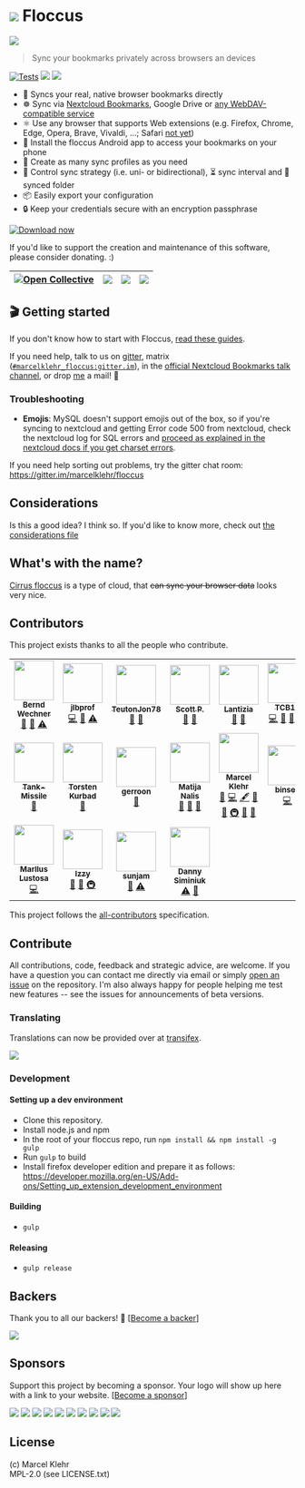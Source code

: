 # ![](https://raw.githubusercontent.com/marcelklehr/floccus/master/icons/logo.png) Floccus

![](https://raw.githubusercontent.com/marcelklehr/floccus/develop/img/screen_chrome_wide.png)
> Sync your bookmarks privately across browsers an devices

[![Tests](https://github.com/marcelklehr/floccus/workflows/Tests/badge.svg)](https://github.com/marcelklehr/floccus/actions?query=workflow%3ATests) <img src="https://img.shields.io/chrome-web-store/users/fnaicdffflnofjppbagibeoednhnbjhg.svg"> <img src="https://img.shields.io/amo/users/floccus.svg">

- 🔖 Syncs your real, native browser bookmarks directly
- ☸ Sync via [Nextcloud Bookmarks](https://github.com/nextcloud/bookmarks), Google Drive or [any WebDAV-compatible service](https://community.cryptomator.org/t/webdav-urls-of-common-cloud-storage-services/75)
- ⚛ Use any browser that supports Web extensions (e.g. Firefox, Chrome, Edge, Opera, Brave, Vivaldi, ...; Safari [not yet](https://github.com/floccusaddon/floccus/issues/23))
- 📲 Install the floccus Android app to access your bookmarks on your phone
- 💼 Create as many sync profiles as you need
- 🚚 Control sync strategy (i.e. uni- or bidirectional), ⏳ sync interval and 📂 synced folder
- 📦 Easily export your configuration
- 🔒 Keep your credentials secure with an encryption passphrase


[![Download now](https://img.shields.io/badge/Download-now-limegreen.svg?&style=for-the-badge)](https://floccus.org/download)



If you'd like to support the creation and maintenance of this software, please consider donating. :)

| [<img src="https://img.shields.io/badge/Open%20Collective-sponsor-lightblue.svg?logo=opencollective&style=for-the-badge" alt="Open Collective">](https://opencollective.com/floccus) | [<img src="https://img.shields.io/badge/github-sponsor-violet.svg?logo=github&style=for-the-badge">](https://github.com/sponsors/marcelklehr) | [<img src="https://img.shields.io/badge/LiberaPay-sponsor-yellow.svg?logo=liberapay&style=for-the-badge">](https://liberapay.com/marcelklehr/donate)   | [<img src="https://img.shields.io/badge/paypal-donate-blue.svg?logo=paypal&style=for-the-badge">](https://www.paypal.me/marcelklehr1)  |
|:----------------------------------------------------------------------------------------------------------------------------------------------------------------------------------------------------------------------------------------------------------------------------------------------------------------------------:| :-------------------------------------------------------------------------------------------------------------------------------------------------: |:--:|:---:|

## 🎬 Getting started
If you don't know how to start with Floccus, [read these guides](https://floccus.org/guides).

If you need help, talk to us on [gitter](https://gitter.im/marcelklehr/floccus), matrix ([`#marcelklehr_floccus:gitter.im`](https://matrix.to/#/#marcelklehr_floccus:gitter.im?utm_source=gitter)), in the [official Nextcloud Bookmarks talk channel](https://cloud.nextcloud.com/call/u52jcby9), or drop [me](https://marcelklehr.de) a mail! :wave:

### Troubleshooting

- **Emojis**: MySQL doesn't support emojis out of the box, so if you're syncing to nextcloud and getting Error code 500 from nextcloud, check the nextcloud log for SQL errors and [proceed as explained in the nextcloud docs if you get charset errors](https://docs.nextcloud.com/server/stable/admin_manual/configuration_database/mysql_4byte_support.html).

If you need help sorting out problems, try the gitter chat room: <https://gitter.im/marcelklehr/floccus>

## Considerations

Is this a good idea? I think so. If you'd like to know more, check out [the considerations file](./CONSIDERATIONS.md)

## What's with the name?

[Cirrus floccus](https://en.wikipedia.org/wiki/Cirrus_floccus) is a type of cloud, that <del>can sync your browser data</del> looks very nice.

## Contributors

This project exists thanks to all the people who contribute.

<!-- ALL-CONTRIBUTORS-LIST:START - Do not remove or modify this section -->
<!-- prettier-ignore-start -->
<!-- markdownlint-disable -->
<table>
  <tr>
    <td align="center"><a href="https://github.com/bernd-wechner"><img src="https://avatars2.githubusercontent.com/u/7296506?v=4?s=70" width="70px;" alt=""/><br /><sub><b>Bernd Wechner</b></sub></a><br /><a href="https://github.com/floccusaddon/floccus/issues?q=author%3Abernd-wechner" title="Bug reports">🐛</a> <a href="#ideas-bernd-wechner" title="Ideas, Planning, & Feedback">🤔</a> <a href="https://github.com/floccusaddon/floccus/commits?author=bernd-wechner" title="Tests">⚠️</a></td>
    <td align="center"><a href="https://github.com/jlbprof"><img src="https://avatars0.githubusercontent.com/u/9746421?v=4?s=70" width="70px;" alt=""/><br /><sub><b>jlbprof</b></sub></a><br /><a href="https://github.com/floccusaddon/floccus/commits?author=jlbprof" title="Code">💻</a> <a href="https://github.com/floccusaddon/floccus/issues?q=author%3Ajlbprof" title="Bug reports">🐛</a> <a href="https://github.com/floccusaddon/floccus/commits?author=jlbprof" title="Tests">⚠️</a></td>
    <td align="center"><a href="https://github.com/TeutonJon78"><img src="https://avatars2.githubusercontent.com/u/1771400?v=4?s=70" width="70px;" alt=""/><br /><sub><b>TeutonJon78</b></sub></a><br /><a href="https://github.com/floccusaddon/floccus/issues?q=author%3ATeutonJon78" title="Bug reports">🐛</a> <a href="#ideas-TeutonJon78" title="Ideas, Planning, & Feedback">🤔</a></td>
    <td align="center"><a href="https://github.com/skewty"><img src="https://avatars1.githubusercontent.com/u/9087223?v=4?s=70" width="70px;" alt=""/><br /><sub><b>Scott P.</b></sub></a><br /><a href="https://github.com/floccusaddon/floccus/issues?q=author%3Askewty" title="Bug reports">🐛</a> <a href="#ideas-skewty" title="Ideas, Planning, & Feedback">🤔</a></td>
    <td align="center"><a href="https://github.com/Lantizia"><img src="https://avatars1.githubusercontent.com/u/10448369?v=4?s=70" width="70px;" alt=""/><br /><sub><b>Lantizia</b></sub></a><br /><a href="https://github.com/floccusaddon/floccus/issues?q=author%3ALantizia" title="Bug reports">🐛</a> <a href="#ideas-Lantizia" title="Ideas, Planning, & Feedback">🤔</a></td>
    <td align="center"><a href="https://iklive.eu"><img src="https://avatars1.githubusercontent.com/u/6315832?v=4?s=70" width="70px;" alt=""/><br /><sub><b>TCB13</b></sub></a><br /><a href="https://github.com/floccusaddon/floccus/commits?author=TCB13" title="Code">💻</a> <a href="#ideas-TCB13" title="Ideas, Planning, & Feedback">🤔</a> <a href="#plugin-TCB13" title="Plugin/utility libraries">🔌</a> <a href="#translation-TCB13" title="Translation">🌍</a></td>
    <td align="center"><a href="https://github.com/gohrner"><img src="https://avatars0.githubusercontent.com/u/26199042?v=4?s=70" width="70px;" alt=""/><br /><sub><b>gohrner </b></sub></a><br /><a href="https://github.com/floccusaddon/floccus/issues?q=author%3Agohrner" title="Bug reports">🐛</a></td>
  </tr>
  <tr>
    <td align="center"><a href="https://github.com/Tank-Missile"><img src="https://avatars0.githubusercontent.com/u/5893370?v=4?s=70" width="70px;" alt=""/><br /><sub><b>Tank-Missile</b></sub></a><br /><a href="https://github.com/floccusaddon/floccus/issues?q=author%3ATank-Missile" title="Bug reports">🐛</a></td>
    <td align="center"><a href="https://github.com/tkurbad"><img src="https://avatars1.githubusercontent.com/u/158030?v=4?s=70" width="70px;" alt=""/><br /><sub><b>Torsten Kurbad</b></sub></a><br /><a href="https://github.com/floccusaddon/floccus/issues?q=author%3Atkurbad" title="Bug reports">🐛</a></td>
    <td align="center"><a href="https://github.com/gerroon"><img src="https://avatars1.githubusercontent.com/u/8519469?v=4?s=70" width="70px;" alt=""/><br /><sub><b>gerroon</b></sub></a><br /><a href="https://github.com/floccusaddon/floccus/issues?q=author%3Agerroon" title="Bug reports">🐛</a></td>
    <td align="center"><a href="http://biciklijade.com/"><img src="https://avatars.githubusercontent.com/u/156656?v=4?s=70" width="70px;" alt=""/><br /><sub><b>Matija Nalis</b></sub></a><br /><a href="#ideas-mnalis" title="Ideas, Planning, & Feedback">🤔</a> <a href="#question-mnalis" title="Answering Questions">💬</a> <a href="https://github.com/floccusaddon/floccus/issues?q=author%3Amnalis" title="Bug reports">🐛</a></td>
    <td align="center"><a href="https://github.com/marcelklehr"><img src="https://avatars.githubusercontent.com/u/986878?v=4?s=70" width="70px;" alt=""/><br /><sub><b>Marcel Klehr</b></sub></a><br /><a href="#question-marcelklehr" title="Answering Questions">💬</a> <a href="https://github.com/floccusaddon/floccus/commits?author=marcelklehr" title="Code">💻</a> <a href="#content-marcelklehr" title="Content">🖋</a> <a href="#design-marcelklehr" title="Design">🎨</a> <a href="https://github.com/floccusaddon/floccus/commits?author=marcelklehr" title="Documentation">📖</a> <a href="#infra-marcelklehr" title="Infrastructure (Hosting, Build-Tools, etc)">🚇</a> <a href="#maintenance-marcelklehr" title="Maintenance">🚧</a> <a href="#projectManagement-marcelklehr" title="Project Management">📆</a></td>
    <td align="center"><a href="https://github.com/binsee"><img src="https://avatars.githubusercontent.com/u/5285894?v=4?s=70" width="70px;" alt=""/><br /><sub><b>binsee</b></sub></a><br /><a href="https://github.com/floccusaddon/floccus/commits?author=binsee" title="Code">💻</a></td>
    <td align="center"><a href="https://daitem.io/"><img src="https://avatars.githubusercontent.com/u/8190979?v=4?s=70" width="70px;" alt=""/><br /><sub><b>Marc Shapiro</b></sub></a><br /><a href="https://github.com/floccusaddon/floccus/commits?author=mlshapiro" title="Code">💻</a></td>
  </tr>
  <tr>
    <td align="center"><a href="https://marllus.com/"><img src="https://avatars.githubusercontent.com/u/29416568?v=4?s=70" width="70px;" alt=""/><br /><sub><b>Marllus Lustosa</b></sub></a><br /><a href="https://github.com/floccusaddon/floccus/commits?author=marlluslustosa" title="Code">💻</a></td>
    <td align="center"><a href="https://android.izzysoft.de/"><img src="https://avatars.githubusercontent.com/u/6781438?v=4?s=70" width="70px;" alt=""/><br /><sub><b>Izzy</b></sub></a><br /><a href="https://github.com/floccusaddon/floccus/issues?q=author%3AIzzySoft" title="Bug reports">🐛</a> <a href="#ideas-IzzySoft" title="Ideas, Planning, & Feedback">🤔</a> <a href="#infra-IzzySoft" title="Infrastructure (Hosting, Build-Tools, etc)">🚇</a></td>
    <td align="center"><a href="https://github.com/sunjam"><img src="https://avatars.githubusercontent.com/u/1787238?v=4?s=70" width="70px;" alt=""/><br /><sub><b>sunjam</b></sub></a><br /><a href="#ideas-sunjam" title="Ideas, Planning, & Feedback">🤔</a> <a href="https://github.com/floccusaddon/floccus/commits?author=sunjam" title="Tests">⚠️</a></td>
    <td align="center"><a href="https://github.com/dsiminiuk"><img src="https://avatars.githubusercontent.com/u/5713547?v=4?s=70" width="70px;" alt=""/><br /><sub><b>Danny Siminiuk</b></sub></a><br /><a href="https://github.com/floccusaddon/floccus/commits?author=dsiminiuk" title="Tests">⚠️</a> <a href="#ideas-dsiminiuk" title="Ideas, Planning, & Feedback">🤔</a></td>
  </tr>
</table>

<!-- markdownlint-restore -->
<!-- prettier-ignore-end -->

<!-- ALL-CONTRIBUTORS-LIST:END -->

This project follows the [all-contributors](https://github.com/kentcdodds/all-contributors) specification.

## Contribute

All contributions, code, feedback and strategic advice, are welcome. If you have a question you can contact me directly via email or simply [open an issue](https://github.com/marcelklehr/floccus/issues/new) on the repository. I'm also always happy for people helping me test new features -- see the issues for announcements of beta versions.

### Translating

Translations can now be provided over at [transifex](https://www.transifex.com/floccus/floccus/).

![](https://www.transifex.com/projects/p/floccus/resource/messages-json--develop/chart/image_png)

### Development

#### Setting up a dev environment

- Clone this repository.
- Install node.js and npm
- In the root of your floccus repo, run `npm install && npm install -g gulp`
- Run `gulp` to build
- Install firefox developer edition and prepare it as follows: https://developer.mozilla.org/en-US/Add-ons/Setting_up_extension_development_environment

#### Building

- `gulp`

#### Releasing

- `gulp release`

## Backers

Thank you to all our backers! 🙏 [[Become a backer](https://opencollective.com/floccus#backer)]

<a href="https://opencollective.com/floccus#backers" target="_blank"><img src="https://opencollective.com/floccus/backers.svg?width=890"></a>

## Sponsors

Support this project by becoming a sponsor. Your logo will show up here with a link to your website. [[Become a sponsor](https://opencollective.com/floccus#sponsor)]

<a href="https://opencollective.com/floccus/sponsor/0/website" target="_blank"><img src="https://opencollective.com/floccus/sponsor/0/avatar.svg"></a>
<a href="https://opencollective.com/floccus/sponsor/1/website" target="_blank"><img src="https://opencollective.com/floccus/sponsor/1/avatar.svg"></a>
<a href="https://opencollective.com/floccus/sponsor/2/website" target="_blank"><img src="https://opencollective.com/floccus/sponsor/2/avatar.svg"></a>
<a href="https://opencollective.com/floccus/sponsor/3/website" target="_blank"><img src="https://opencollective.com/floccus/sponsor/3/avatar.svg"></a>
<a href="https://opencollective.com/floccus/sponsor/4/website" target="_blank"><img src="https://opencollective.com/floccus/sponsor/4/avatar.svg"></a>
<a href="https://opencollective.com/floccus/sponsor/5/website" target="_blank"><img src="https://opencollective.com/floccus/sponsor/5/avatar.svg"></a>
<a href="https://opencollective.com/floccus/sponsor/6/website" target="_blank"><img src="https://opencollective.com/floccus/sponsor/6/avatar.svg"></a>
<a href="https://opencollective.com/floccus/sponsor/7/website" target="_blank"><img src="https://opencollective.com/floccus/sponsor/7/avatar.svg"></a>
<a href="https://opencollective.com/floccus/sponsor/8/website" target="_blank"><img src="https://opencollective.com/floccus/sponsor/8/avatar.svg"></a>
<a href="https://opencollective.com/floccus/sponsor/9/website" target="_blank"><img src="https://opencollective.com/floccus/sponsor/9/avatar.svg"></a>

## License

(c) Marcel Klehr  
MPL-2.0 (see LICENSE.txt)
